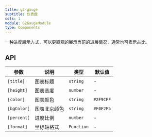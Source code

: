 ```yaml
---
title: g2-gauge
subtitle: 仪表盘
cols: 1
module: G2GaugeModule
type: Components
---
```


一种进度展示方式，可以更直观的展示当前的进展情况，通常也可表示占比。

## API

| 参数      | 说明                                      | 类型         | 默认值 |
|----------|------------------------------------------|-------------|-------|
| `[title]` | 图表标题 | `string` | - |
| `[height]` | 图表高度 | `number` | - |
| `[color]` | 图表颜色 | `string` | `#2F9CFF` |
| `[bgColor]` | 图表北京颜色 | `string` | `#F0F2F5` |
| `[percent]` | 进度比例 | `number` | - |
| `[format]` | 坐标轴格式 | `Function` | - |
